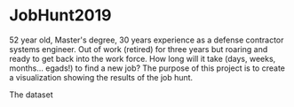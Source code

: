 # JobHunt2019

52 year old, Master's degree, 30 years experience as a defense contractor systems engineer. Out of work (retired) for three years but roaring and ready to get back into the work force. How long will it take (days, weeks, months... egads!) to find a new job? The purpose of this project is to create a visualization showing the results of the job hunt.

The dataset
